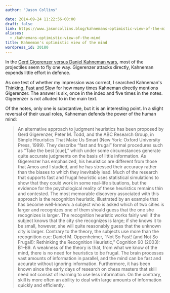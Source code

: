 ```yaml
---
author: "Jason Collins"

date: 2014-09-24 11:22:56+00:00
draft: false
link: https://www.jasoncollins.blog/kahnemans-optimistic-view-of-the-mind/
aliases:
  - /kahnemans-optimistic-view-of-the-mind
title: Kahneman's optimistic view of the mind
wordpress_id: 20180
---
```


In the [Gerd Gigerenzer versus Daniel Kahneman wars](https://www.jasoncollins.blog/gigerenzer-versus-nudge/), most of the projectiles seem to fly one way. Gigerenzer attacks directly, Kahneman expends little effort in defence.

As one test of whether my impression was correct, I searched Kahneman's [Thinking, Fast and Slow](https://www.jasoncollins.blog/kahnemans-thinking-fast-and-slow/) for how many times Kahneman directly mentions Gigerenzer. The answer is six, once in the index and five times in the notes. Gigerenzer is not alluded to in the main text.

Of the notes, only one is substantive, but it is an interesting point. In a slight reversal of their usual roles, Kahneman defends the power of the human mind:


<blockquote>An alternative approach to judgment heuristics has been proposed by Gerd Gigerenzer, Peter M. Todd, and the ABC Research Group, in Simple Heuristics That Make Us Smart (New York: Oxford University Press, 1999). They describe “fast and frugal” formal procedures such as “Take the best [cue],” which under some circumstances generate quite accurate judgments on the basis of little information. As Gigerenzer has emphasized, his heuristics are different from those that Amos and I studied, and he has stressed their accuracy rather than the biases to which they inevitably lead. Much of the research that supports fast and frugal heuristic uses statistical simulations to show that they could work in some real-life situations, but the evidence for the psychological reality of these heuristics remains thin and contested. The most memorable discovery associated with this approach is the recognition heuristic, illustrated by an example that has become well-known: a subject who is asked which of two cities is larger and recognizes one of them should guess that the one she recognizes is larger. The recognition heuristic works fairly well if the subject knows that the city she recognizes is large; if she knows it to be small, however, she will quite reasonably guess that the unknown city is larger. Contrary to the theory, the subjects use more than the recognition cue: Daniel M. Oppenheimer, “Not So Fast! (and Not So Frugal!): Rethinking the Recognition Heuristic,” Cognition 90 (2003): B1–B9. A weakness of the theory is that, from what we know of the mind, there is no need for heuristics to be frugal. The brain processes vast amounts of information in parallel, and the mind can be fast and accurate without ignoring information. Furthermore, it has been known since the early days of research on chess masters that skill need not consist of learning to use less information. On the contrary, skill is more often an ability to deal with large amounts of information quickly and efficiently.</blockquote>
